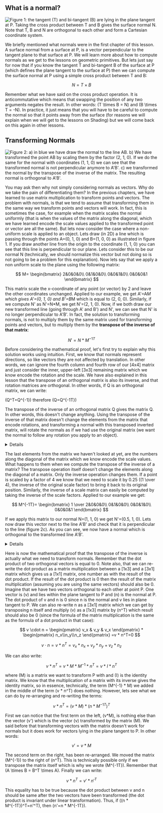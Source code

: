 ## What is a normal?

![Figure 1: the tangent (T) and bi-tangent (B) are lying in the plane tangent at P. Taking the cross product between T and B gives the surface normal N. Note that T, B and N are orthogonal to each other and form a Cartesian coordinate system.](/images/geometry/normal.png?)

We briefly mentioned what normals were in the first chapter of this lesson. A surface normal from a surface at P, is a vector perpendicular to the tangent plane to that surface at P. We will learn more about how to compute normals as we get to the lessons on geometric primitives. But lets just say for now that if you know the tangent T and bi-tangent B of the surface at P (which defines the plane tangent to the surface at P) then we can compute the surface normal at P using a simple cross product between T and B:

$$N = T \times B$$

Remember what we have said on the cross product operation. It is anticommutative which means that swapping the position of any two arguments negates the result. In other words: \(T \times B = N\) and \(B \times T = -N\). In practice, it just means that you will have to be careful to compute the normal so that it points away from the surface (for reasons we will explain when we will get to the lessons on Shading) but we will come back on this again in other lessons.

## Transforming Normals

![Figure 2: a) in blue we have draw the normal to the line AB. b) We have transformed the point AB by scaling them by the factor (2, 1, 0). If we do the same for the normal with coordinates (1, 1, 0) we can see that the transformed normal is not perpendicular anymore to A'B'. c) we transformed the normal by the transpose of the inverse of the matrix. The resulting normal is orthogonal to A'B'.](/images/geometry/transformnormal1.png?)

You may ask then why not simply considering normals as vectors. Why do we take the pain of differentiating them? In the previous chapters, we have learned to use matrix multiplication to transform points and vectors. The problem with normals, is that we tend to assume that transforming them in the same way we transform points and vectors will work. In fact, this is sometimes the case, for example when the matrix scales the normal uniformly (that is when the values of the matrix along the diagonal, which we have learned encode the scale values applied to the transformed point or vector are all the same). But lets now consider the case where a non-uniform scale is applied to an object. Lets draw (in 2D) a line which is passing through the points A=(0, 1, 0) and B=(1, 0, 0) as illustrated in figure 1\. If you draw another line from the origin to the coordinate (1, 1, 0) you can see that this line is perpendicular to our plane. Lets consider this to be our normal N (technically, we should normalize this vector but not doing so is not going to be a problem for this explanation). Now lets say that we apply a non uniform scale to the plane using the following matrix:

$$
M=
\begin{bmatrix}
2&0&0&0\\
0&1&0&0\\
0&0&1&0\\
0&0&0&1
\end{bmatrix}
$$

This matrix scale the x-coordinate of any point (or vector) by 2 and leave the other coordinates unchanged. Applied to our example, we get A'=A*M which gives A'=(0, 1, 0) and B'=B*M which is equal to (2, 0, 0). Similarly, if we compute N' as N'=N*M, we get N'=(2, 1, 0). Now, if we both draw our new transformed line (going through A' and B') and N', we can see that N' is no longer perpendicular to A'B'. In fact, the solution to transforming normals, is not to multiply them by the same matrix used for transforming points and vectors, but to multiply them by the **transpose of the inverse of that matrix**:

$$N'=N*M^{-1T}$$

Before considering the mathematical proof, let's first try to explain why this solution works using intuition. First, we know that normals represent directions, so like vectors they are not affected by translation. In other words, we can ignore the fourth column and fourth row of our [4x4] matrix and just consider the inner, upper-left [3x3] remaining matrix which we know encode the rotation and the scale. We have also explained in this lesson that the transpose of an orthogonal matrix is also its inverse, and that rotation matrices are orthogonal. In other words, if Q is an orthogonal matrix, we can write:

\(Q^T=Q^{-1}\) therefore \(Q=Q^{-1T}\)

The transpose of the inverse of an orthogonal matrix Q gives the matrix Q. In other words, this doesn't change anything. Using the transpose of the inverse of that matrix doesn't change the elements from the matrix that encode rotations, and transforming a normal with this transposed inverted matrix, will rotate the normals as if we had use the original matrix (we want the normal to follow any rotation you apply to an object).

<details>
Question from a reader: "But the elements of the matrix \(M\) along the diagonal can encode rotations and scaling at the same time. So if scale and rotations are mixed up in one single matrix, is the matrix still orthogonal?". If the scaling is different than 1 in any dimension, you would be right. However you can see a matrix that encodes both rotation and scaling as a multiplication of two distinct matrices, one that encodes rotation only \(R\), and one that encodes scaling only \(S\):

$M=R * S$

And the matrix on the left \(R\) would be orthogonal. Therefore saying that the transpose of the inverse of that matrix \(R^{-1T}\) is the same as the matrix itself \(R\) holds true. All we are left to do in our demonstration, is to see what happens to the matrix \(S\) when we take the transpose of its inverse.
</details>

The last elements from the matrix we haven't looked at yet, are the numbers along the diagonal of the matrix which we know encode the scale values. What happens to them when we compute the transpose of the inverse of a matrix? The transpose operation itself doesn't change the elements along the diagonal of a matrix. Only the inverse operation changes them. If a point is scaled by a factor of 4 we know that we need to scale it by 0.25 (\(1 \over 4\), the inverse of the original scale factor) to bring it back to its original position. Similarly, the inverse of a scale matrix can easily be computed by taking the inverse of the scale factors. Applied to our example we get:

$$
M^{-1T}=
\begin{bmatrix}
1 \over 2&0&0&0\\
0&1&0&0\\
0&0&1&0\\
0&0&0&1
\end{bmatrix}
$$

If we apply this matrix to our normal N=(1, 1, 0) we get N'=(0.5, 1, 0). Lets now draw this vector next to the line A'B' and check that it is perpendicular to the line (figure 2c). As you can see, we now have a normal which is orthogonal to the transformed line A'B'.

<details>
It is also possible to compute the normals from transformed vertices but this technique can't be used for example with quadratic shapes. Imaging a sphere renderered as quadradic shape. If you scale the sphere along the x-axis by 2 you will get an ellipsoid. Try to visually imagine what's happening to the normal of a sphere transformed that way, if you just apply the original matrix to the normals. If you can compute the derivatives of a point on surface (the tangent and bitangent), you can compute a transformed normal from these transformed derivatives, no matter what type of geometric primitive you are dealing with. This is actually the technique we will be using in our basic renderer but we won't always have access to these derivatives so using the transpose of the inverse matrix is still the only valid technique we can use in these cases.
</details>

Here is now the mathematical proof that the transpose of the inverse is actually what we need to transform normals. Remember that the dot product of two orthogonal vectors is equal to 0\. Note also, that we can re-write the dot product as a matrix multiplication between a [1x3] and a [3x1] matrix which gives us a [1x1] matrix, one number as with the result of the dot product. If the result of the dot product is 0 then the result of the matrix multiplication (assuming you are using the same vectors) should also be 0\. Imagine that we have two vectors orthogonal to each other at point P. One vector is \(v\) and lies within the plane tangent to P and \(n\) is the normal at P. The dot product of v and n is 0 since n is the normal and v lies in plane tangent to P. We can also re-write n as a [3x1] matrix which we can get by transposing n itself and multiply \(v\) as a [1x3] matrix by \(n^T\) which result should also be 0 (since the formula of the matrix multiplication is the same as the formula of a dot product in that case):

$$
v \cdot n = 
\begin{pmatrix}
v_x & v_y & v_x
\end{pmatrix}
*
\begin{pmatrix}
n_x\\n_y\\n_z
\end{pmatrix}
=v * n^T=0
$$

$$v \cdot n = v * n^T = v_x * n_x + v_y * n_y + v_z * n_z$$

We can also write:

$$v * n^T = v * M * M^{-1} * n^T = v * I * n^T$$

where \(M\) is a matrix we want to transform P with and \(I\) is the identity matrix. We know that the multiplication of a matrix with its inverse gives the identity matrix, so in essence, technically, the term \(M^{-1} * M\) we added in the middle of the term \(v * n^T\) does nothing. However, lets see what we can do by re-arranging and re-writing the terms:

$$v * n^T = (v*M) * (n*M^{-1T})^T$$

First we can notice that the first term on the left, \(v*M\), is nothing else than the vector \(v'\) which is the vector \(v\) transformed by the matrix \(M\). We said before that transforming vectors with the matrix doesn't work for normals but it does work for vectors lying in the plane tangent to P. In other words:

$$v' = v * M$$

The second term on the right, has been re-arranged. We moved the matrix \(M^{-1}\) to the right of \(n^T\). This is technically possible only if we transpose the matrix itself which is why we wrote \(M^{-1T}\). Remember that \(A \times B = B^T \times A\). Finally we can write:

$$v * n^T =v' * n'^T$$

This equality has to be true because the dot product between v and n should be same after the two vectors have been transformed (the dot product is invariant under linear transformation). Thus, if \((n * M^{-1T})^T=n'^T\), then \(n'=n * M^{-1T}\).